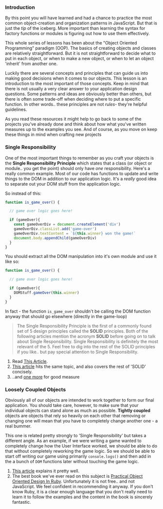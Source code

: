 ### Introduction
By this point you will have learned and had a chance to practice the most common object-creation and organization patterns in JavaScript.  But that is just the _tip_ of the iceberg. More important than learning the syntax for factory functions or modules is figuring out how to use them effectively.

This whole series of lessons has been about the "Object Oriented Programming" paradigm (OOP).  The basics of creating objects and classes are relatively straightforward. But it is not straightforward to decide what to put in each object, or when to make a new object, or when to let an object 'inherit' from another one.

Luckily there are several concepts and principles that can guide us into making good decisions when it comes to our objects.  This lesson is an introduction to the most important of those concepts.  Keep in mind that there is not usually a very clear answer to your application design questions.  Some patterns and ideas are obviously better than others, but there is often some trade-off when deciding where to put a specific function. In other words.. these principles are not _rules_- they're helpful guidelines.  

As you read these resources it might help to go back to some of the projects you've already done and think about how what you've written measures up to the examples you see.  And of course, as you move on keep these things in mind when crafting new projects

### Single Responsibility

One of the most important things to remember as you craft your objects is the __Single Responsibility Principle__ which states that a class (or object or module.. you get the point) should only have _one_ responsibility.  Here's a really common example. Most of our code has functions to update and write things to the DOM in addition to our application logic.  It's a _really_ good idea to separate out your DOM stuff from the application logic.

So instead of this:

~~~javascript
function is_game_over() {

  // game over logic goes here!

  if (gameOver){
    const gameOverDiv = document.createElement('div')
    gameOverDiv.classList.add('game-over')
	gameOverDiv.textContent = `${this.winner} won the game!`
    document.body.appendChild(gameOverDiv)
  }
}
~~~

You should extract all the DOM manipulation into it's own module and use it like so:

~~~javascript
function is_game_over() {

  // game over logic goes here!

  if (gameOver){
    DOMStuff.gameOver(this.winner)
  }
}
~~~

In fact - the function `is_game_over` shouldn't be calling the DOM function anyway that should go elsewhere (directly in the game-loop)

> The Single Responsibility Principle is the first of a commonly found set of 5 design principles called the __SOLID__ principles.   Both of the following articles mention the acronym __SOLID__ before going on to talk about Single Responsibility.  Single Responsibility is definitely the most relevant of the 5.  Feel free to dig into the rest of the SOLID principles if you like.. but pay special attention to Single Responsibility.

1. Read [This Article](http://aspiringcraftsman.com/2011/12/08/solid-javascript-single-responsibility-principle/).
2. [This article](https://thefullstack.xyz/solid-javascript/) hits the same topic, and also covers the rest of 'SOLID' concisely.
3. ..and [one more](https://medium.com/@cramirez92/s-o-l-i-d-the-first-5-priciples-of-object-oriented-design-with-javascript-790f6ac9b9fa) for good measure



### Loosely Coupled Objects

Obviously all of our objects are intended to work together to form our final application.  You should take care, however, to make sure that your individual objects can stand alone as much as possible. __Tightly coupled__ objects are objects that rely so heavily on each other that removing or changing one will mean that you have to completely change another one - a real bummer.

This one is related pretty strongly to 'Single Responsibility' but takes a different angle.  As an example, if we were writing a game wanted to completely change how the User Interface worked, we should be able to do that without completely reworking the game logic.  So we should be able to start off writing our game using primarily `console.logs()` and then add in the a bunch of `DOM` functions later without touching the game logic.

1. [This article](https://www.innoarchitech.com/scalable-maintainable-javascript-coupling/) explains it pretty well.
2. The best book we've ever read on this subject is [Practical Object Oriented Design In Ruby](http://www.poodr.com/).  Unfortunately it is not free.. and not JavaScript.  We feel confident in recommending it anyway.  If you don't know Ruby, it is a clear enough language that you don't really need to learn it to follow the examples and the content in the book is sincerely fantastic.
